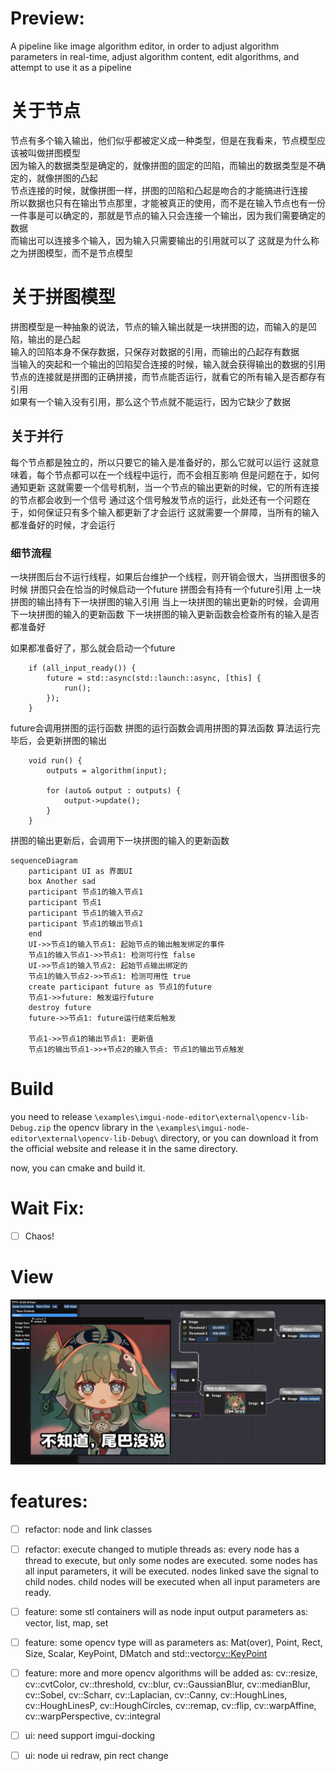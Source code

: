 # Preview: 
A pipeline like image algorithm editor, in order to adjust algorithm parameters in real-time, adjust algorithm content, edit algorithms, and attempt to use it as a pipeline

# 关于节点

节点有多个输入输出，他们似乎都被定义成一种类型，但是在我看来，节点模型应该被叫做拼图模型  
因为输入的数据类型是确定的，就像拼图的固定的凹陷，而输出的数据类型是不确定的，就像拼图的凸起  
节点连接的时候，就像拼图一样，拼图的凹陷和凸起是吻合的才能搞进行连接  
所以数据也只有在输出节点那里，才能被真正的使用，而不是在输入节点也有一份  
一件事是可以确定的，那就是节点的输入只会连接一个输出，因为我们需要确定的数据   
而输出可以连接多个输入，因为输入只需要输出的引用就可以了
这就是为什么称之为拼图模型，而不是节点模型

# 关于拼图模型

拼图模型是一种抽象的说法，节点的输入输出就是一块拼图的边，而输入的是凹陷，输出的是凸起  
输入的凹陷本身不保存数据，只保存对数据的引用，而输出的凸起存有数据   
当输入的突起和一个输出的凹陷契合连接的时候，输入就会获得输出的数据的引用   
节点的连接就是拼图的正确拼接，而节点能否运行，就看它的所有输入是否都存有引用   
如果有一个输入没有引用，那么这个节点就不能运行，因为它缺少了数据

## 关于并行

每个节点都是独立的，所以只要它的输入是准备好的，那么它就可以运行
这就意味着，每个节点都可以在一个线程中运行，而不会相互影响
但是问题在于，如何通知更新
这就需要一个信号机制，当一个节点的输出更新的时候，它的所有连接的节点都会收到一个信号
通过这个信号触发节点的运行，此处还有一个问题在于，如何保证只有多个输入都更新了才会运行
这就需要一个屏障，当所有的输入都准备好的时候，才会运行

### 细节流程

一块拼图后台不运行线程，如果后台维护一个线程，则开销会很大，当拼图很多的时候
拼图只会在恰当的时候启动一个future
拼图会有持有一个future引用
上一块拼图的输出持有下一块拼图的输入引用
当上一块拼图的输出更新的时候，会调用下一块拼图的输入的更新函数
下一块拼图的输入更新函数会检查所有的输入是否都准备好

如果都准备好了，那么就会启动一个future
```
    if (all_input_ready()) {
        future = std::async(std::launch::async, [this] {
            run();
        });
    }
```
future会调用拼图的运行函数
拼图的运行函数会调用拼图的算法函数
算法运行完毕后，会更新拼图的输出
```
    void run() {
        outputs = algorithm(input);

        for (auto& output : outputs) {
            output->update();
        }
    }
```
拼图的输出更新后，会调用下一块拼图的输入的更新函数

``` mermaid
sequenceDiagram
    participant UI as 界面UI
    box Another sad
    participant 节点1的输入节点1
    participant 节点1
    participant 节点1的输入节点2
    participant 节点1的输出节点1
    end
    UI->>节点1的输入节点1: 起始节点的输出触发绑定的事件
    节点1的输入节点1->>节点1: 检测可行性 false
    UI->>节点1的输入节点2: 起始节点输出绑定的
    节点1的输入节点2->>节点1: 检测可用性 true
    create participant future as 节点1的future
    节点1->>future: 触发运行future
    destroy future
    future->>节点1: future运行结束后触发
    
    节点1->>节点1的输出节点1: 更新值
    节点1的输出节点1->>+节点2的输入节点: 节点1的输出节点触发

```




# Build

you need to release `\examples\imgui-node-editor\external\opencv-lib-Debug.zip` the opencv library in the `\examples\imgui-node-editor\external\opencv-lib-Debug\` directory, or you can download it from the official website and release it in the same directory.

now, you can cmake and build it.

# Wait Fix:
- [ ] Chaos!

# View

![预览图](doc/image.png)

# features:

- [ ] refactor: node and link classes 
- [ ] refactor: execute changed to mutiple threads
    as: every node has a thread to execute, but only some nodes are executed. 
        some nodes has all input parameters, it will be executed.
        nodes linked save the signal to child nodes.
        child nodes will be executed when all input parameters are ready.
- [ ] feature: some stl containers will as node input output parameters
    as: vector, list, map, set
- [ ] feature: some opencv type will as parameters
    as: Mat(over), Point, Rect, Size, Scalar, KeyPoint, DMatch
        and std::vector<cv::KeyPoint>
- [ ] feature: more and more opencv algorithms will be added
    as: cv::resize, cv::cvtColor, cv::threshold, cv::blur, cv::GaussianBlur, cv::medianBlur, cv::Sobel, cv::Scharr, cv::Laplacian, cv::Canny, cv::HoughLines, cv::HoughLinesP, cv::HoughCircles, cv::remap, cv::flip, cv::warpAffine, cv::warpPerspective, cv::integral
- [ ] ui: need support imgui-docking
- [ ] ui: node ui redraw, pin rect change

